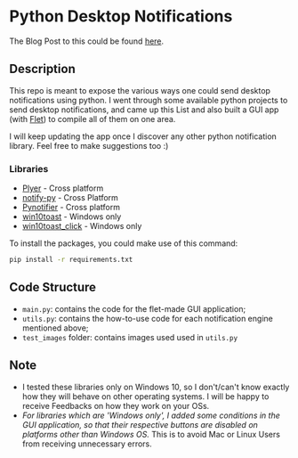 # Python Desktop Notifications

The Blog Post to this could be found [here](https://ndonkohenri.medium.com/sending-desktop-notifications-in-python-flet-97f0834f993d?source=user_profile---------5----------------------------).

## Description

This repo is meant to expose the various ways one could send desktop notifications using python.
I went through some available python projects to send desktop notifications, and came up this List and also built a GUI app (with [Flet](https://flet.dev)) to compile all of them on one area.

I will keep updating the app once I discover any other python notification library. Feel free to make suggestions too :)

### Libraries 

- [Plyer](https://github.com/kivy/plyer) - Cross platform
- [notify-py](https://github.com/ms7m/notify-py) - Cross Platform
- [Pynotifier](https://github.com/YuriyLisovskiy/pynotifier) - Cross platform
- [win10toast](https://github.com/jithurjacob/Windows-10-Toast-Notifications) - Windows only
- [win10toast_click](https://github.com/vardecab/win10toast-click) - Windows only

To install the packages, you could make use of this command:

```bash
pip install -r requirements.txt
```
## Code Structure
- `main.py`: contains the code for the flet-made GUI application;
- `utils.py`: contains the how-to-use code for each notification engine mentioned above;
- `test_images` folder: contains images used used in `utils.py`


## Note
- I tested these libraries only on Windows 10, so I don't/can't know exactly how they will behave on other operating systems. I will be happy to receive Feedbacks on how they work on your OSs.
- _For libraries which are 'Windows only', I added some conditions in the GUI application, so that their respective buttons are disabled on platforms other than Windows OS._ This is to avoid Mac or Linux Users from receiving unnecessary errors.


